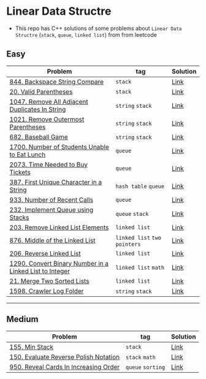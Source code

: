 # Linear Data Structre
- This repo has C++ solutions of some problems about `Linear Data Structre` (`stack`, `queue`, `linked list`) from from leetcode
## Easy
|Problem|tag|Solution|
|-------|---|--------|
|[844. Backspace String Compare](https://leetcode.com/problems/backspace-string-compare/)|`stack`|[Link](844-Backspace_String_Compare.cpp)|
|[20. Valid Parentheses](https://leetcode.com/problems/valid-parentheses/)|`stack`|[Link](20-Vaild_Parentheses.cpp)|
|[1047. Remove All Adjacent Duplicates In String](https://leetcode.com/problems/remove-all-adjacent-duplicates-in-string/description/)|`string` `stack`|[Link](1047-Remove_all_adacent_duplicates_in_string.cpp)|
|[1021. Remove Outermost Parentheses](https://leetcode.com/problems/remove-outermost-parentheses/)|`string` `stack`|[Link](1021-Remove_outermost_parentheses.cpp)|
|[682. Baseball Game](https://leetcode.com/problems/baseball-game/)|`string` `stack`|[Link](682-Baseball_game.cpp)|
|[1700. Number of Students Unable to Eat Lunch](https://leetcode.com/problems/number-of-students-unable-to-eat-lunch/)|`queue`|[Link](1700-Number_of_Sutdents_Unable_to_Eat_Lunch.cpp)|
|[2073. Time Needed to Buy Tickets](https://leetcode.com/problems/time-needed-to-buy-tickets/)|`queue`|[Link](2073-Time-Needed_To_Buy_Tickets.cpp)|
|[387. First Unique Character in a String](https://leetcode.com/problems/first-unique-character-in-a-string/)|`hash table` `queue`|[Link](387-First_Unique_character_in_a_string.cpp)|
|[933. Number of Recent Calls](https://leetcode.com/problems/number-of-recent-calls/)|`queue`|[Link](933-Numbers_of_Recent_Calls.cpp)|
|[232. Implement Queue using Stacks](https://leetcode.com/problems/implement-queue-using-stacks/)|`queue` `stack`|[Link](232-Implement_Queue_using_stacks.cpp)|
|[203. Remove Linked List Elements](https://leetcode.com/problems/remove-linked-list-elements/)|`linked list`|[Link](203-Remove_Linked_list_elements.cpp)|
|[876. Middle of the Linked List](https://leetcode.com/problems/middle-of-the-linked-list/)|`linked list` `two pointers`|[Link](876-Middle_of_the_linked_list.cpp)|
|[206. Reverse Linked List](https://leetcode.com/problems/reverse-linked-list/)|`linked list`|[Link](206-Reverse_Linked_List.cpp)|
|[1290. Convert Binary Number in a Linked List to Integer](https://leetcode.com/problems/convert-binary-number-in-a-linked-list-to-integer/)|`linked list` `math`|[Link](1290-Convert_Binary_Number_in_a_Linked_List_to_integer.cpp)|
|[21. Merge Two Sorted Lists](https://leetcode.com/problems/merge-two-sorted-lists/)|`linked list`|[Link](21-Merge_Two_Sorted_Lists.cpp)|
|[1598. Crawler Log Folder](https://leetcode.com/problems/crawler-log-folder/)|`string` `stack`|[Link](1598-Crawler_Log_Folder.cpp)|
---
## Medium
|Problem|tag|Solution|
|-------|---|--------|
|[155. Min Stack](https://leetcode.com/problems/min-stack/)|`stack`|[Link](155-Min_Stack.cpp)|
|[150. Evaluate Reverse Polish Notation](https://leetcode.com/problems/evaluate-reverse-polish-notation/)|`stack` `math`|[Link](150-Evaluate_Reverse_Polish_Notion.cpp)|
|[950. Reveal Cards In Increasing Order](https://leetcode.com/problems/reveal-cards-in-increasing-order/)|`queue` `sorting`|[Link](950-Reveal_cards_in_increasing_order.cpp)|
